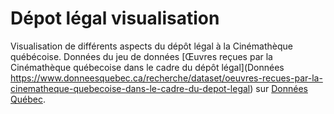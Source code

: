 # Dépot légal visualisation

Visualisation de différents aspects du dépôt légal à la Cinémathèque québécoise. Données du jeu de données [Œuvres reçues par la Cinémathèque québecoise dans le cadre du dépôt légal](Données https://www.donneesquebec.ca/recherche/dataset/oeuvres-recues-par-la-cinematheque-quebecoise-dans-le-cadre-du-depot-legal) sur [Données Québec](https://www.donneesquebec.ca/).